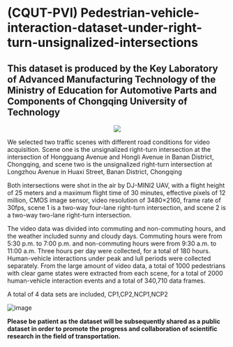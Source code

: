 #  (CQUT-PVI) Pedestrian-vehicle-interaction-dataset-under-right-turn-unsignalized-intersections
## This dataset is produced by the Key Laboratory of Advanced Manufacturing Technology of the Ministry of Education for Automotive Parts and Components of Chongqing University of Technology

<p align="center">
  <img src="https://github.com/Yinan-x-Zhang/CQUT-PVI-Pedestrian-Vehicle-interaction-dataset-under-right-turn-unsignalized-intersections/blob/main/cqut.png" />
</p>


We selected two traffic scenes with different road conditions for video acquisition. Scene one is the unsignalized right-turn intersection at the intersection of Hongguang Avenue and Hongli Avenue in Banan District, Chongqing, and scene two is the unsignalized right-turn intersection at Longzhou Avenue in Huaxi Street, Banan District, Chongqing


Both intersections were shot in the air by DJ-MINI2 UAV, with a flight height of 25 meters and a maximum flight time of 30 minutes, effective pixels of 12 million, CMOS image sensor, video resolution of 3480×2160, frame rate of 30fps, scene 1 is a two-way four-lane right-turn intersection, and scene 2 is a two-way two-lane right-turn intersection.

The video data was divided into commuting and non-commuting hours, and the weather included sunny and cloudy days. Commuting hours were from 5:30 p.m. to 7:00 p.m. and non-commuting hours were from 9:30 a.m. to 11:00 a.m. Three hours per day were collected, for a total of 180 hours. Human-vehicle interactions under peak and lull periods were collected separately. From the large amount of video data, a total of 1000 pedestrians with clear game states were extracted from each scene, for a total of 2000 human-vehicle interaction events and a total of 340,710 data frames.

A total of 4 data sets are included, CP1,CP2,NCP1,NCP2

![image](https://github.com/Yinan-x-Zhang/CQUT-PVI-Pedestrian-Vehicle-interaction-dataset-under-right-turn-unsignalized-intersections/blob/main/Interaction%20diagram.png)

**Please be patient as the dataset will be subsequently shared as a public dataset in order to promote the progress and collaboration of scientific research in the field of transportation.**




